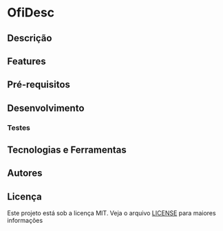 # OfiDesc

## Descrição

## Features

## Pré-requisitos

## Desenvolvimento

### Testes

## Tecnologias e Ferramentas

## Autores

## Licença

Este projeto está sob a licença MIT. Veja o arquivo [LICENSE](./LICENSE) para maiores informações